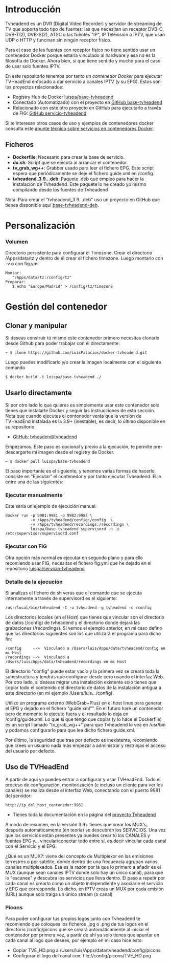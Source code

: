 # Introducción

Tvheadend es un DVR (Digital Video Recorder) y servidor de streaming de TV que soporta todo tipo de fuentes: las que necesitan un receptor DVB-C, DVB-T(2), DVB-S(2), ATSC o las fuentes "IP", IP Televisión o IPTV, que usan UDP o HTTP y funcinan sin ningún receptor físico.

Para el caso de las fuentes con receptor físico no tiene sentido usar un contenedor Docker porque estaría vinculado al hardware y esa no es la filosofía de Docker. Ahora bien, sí que tiene sentido y mucho para el caso de usar solo fuentes IPTV.

En este repositorio tenemos por tanto un *contenedor Docker* para ejecutar TVHeadEnd enfocado a dar servicio a canales IPTV (y su EPG). Estos son los proyectos relacionados:

*  Registry Hub de Docker  [luispa/base-tvheadend](https://registry.hub.docker.com/u/luispa/base-tvheadend/)
*  Conectado (Automatizado) con el proyecto en [GitHub base-tvheadend](https://github.com/LuisPalacios/base-tvheadend)
*  Relacionado con este otro proyecto en GitHub para ejecutarlo a través de FIG: [GitHub servicio-tvheadend](https://github.com/LuisPalacios/servicio-tvheadend)

Si te interesan otros casos de uso y ejemplos de contenedores docker consulta este [apunte técnico sobre servicios en contenedores Docker](http://www.luispa.com/?p=172).


## Ficheros

* **Dockerfile**: Necesario para crear la base de servicio.
* **do.sh**: Script que se ejecuta al arrancar el contenedor.
* **tv_grab_wg++**:  Grabber usado para leer el fichero EPG. Este script espera que
 periódicamente se deje el fichero guide.xml en /config.
* **tvheadend_3.9...deb**: Paquete .deb que empleo para hacer la instalación de Tvheadend. Este paquete lo he creado yo mismo compilando desde los fuentes de Tvheadend

Nota: Para crear el "tvheadend_3.9...deb" uso un proyecto en GitHub que tienes disponible aquí [base-tvheadend-deb](https://github.com/LuisPalacios/base-tvheadend-deb).


# Personalización

### Volumen


Directorio persistente para configurar el Timezone. Crear el directorio /Apps/data/tz y dentro de él crear el fichero timezone. Luego montarlo con -v o con fig.yml

    Montar:
       "/Apps/data/tz:/config/tz"  
    Preparar: 
       $ echo "Europe/Madrid" > /config/tz/timezone


# Gestión del contenedor

## Clonar y manipular

Si deseas construir tú mismo este contenedor primero necesitas clonarlo desde Github para poder trabajar con él directamente:

    ~ $ clone https://github.com/LuisPalacios/docker-tvheadend.git

Luego puedes modificarlo y/o crear la imagen localmente con el siguiente comando

    $ docker build -t luispa/base-tvheadend ./


## Usarlo directamente

Si por otro lado lo que quieres es simplemente usar este contenedor solo tienes que instalarte Docker y seguir las instrucciones de esta sección. Nota que cuando ejecutes el contenedor verás que la versión de TVHeadEnd instalada es la 3.9+ (inestable), es decir, lo último disponible en su repositorio.

* [GitHub: tvheadend/tvheadend](https://github.com/tvheadend/tvheadend)

Empezamos. Este paso es opcional y previo a la ejecución, te permite pre-descargarte mi imagen desde el registry de Docker.

    ~ $ docker pull luispa/base-tvheadend


El paso importante es el siguiente, y tenemos varias formas de hacerlo, consiste en "Ejecutar" el contenedor y por tanto ejecutar Tvheadend. Elije entre una de las siguientes: 

### Ejecutar manualmente 

Este sería un ejemplo de ejecución manual: 
                                         
    docker run -p 9981:9981 -p 9982:9982 \
               -v /Apps/tvheadend/config:/config  \
               -v /Apps/tvheadend/recordings:/recordings \
               luispa/base-tvheadend supervisord -n -c /etc/supervisor/supervisord.conf
                                         

### Ejecutar con FIG

Otra opción más normal es ejecutar en segundo plano y para ello recomiendo usar FIG, necesitas el fichero fig.yml que he dejado en el repositorio [luispa/servicio-tvheadend](https://github.com/LuisPalacios/servicio-tvheadend)


### Detalle de la ejecución

Si analizas el fichero do.sh verás que el comando que se ejecuta internamente a través de supervisord es el siguiente:

	/usr/local/bin/tvheadend -C -u tvheadend -g tvheadend -c /config


Los directorios locales (en el Host) que tienes que vincular son el directorio de datos (/config) de tvheadend y el directorio donde dejará las grabaciones (/recordings). Si vemos el ejemplo anterior, en mi caso defino que los directorios siguientes son los que utilizará el programa para dicho fin:

	/config  	-->  Vinculado a /Users/luis/Apps/data/tvheadend/config en mi Host
	/recordings	-->  Vinculado a /Users/luis/Apps/data/tvheadend/recordings en mi Host

El directorio "config" puede estar vacío y la primera vez se creará toda la subestructura y tendrás que configurar desde cero usando el interfaz Web. Por otro lado, si deseas migrar una instalación existente solo tienes que copiar todo el contenido del directorio de datos de la instalación antigua a este directorio (en mi ejemplo /Users/luis.../config).

Utilizo un programa externo (WebGrab+Plus) en el host linux para generar el EPG y dejarlo en el fichero "guide.xml"". En el futuro haré un contenedor pero de momento lo ejecuto fuera y el resultado lo deja en /config/guide.xml. Lo que sí que tengo que copiar (y lo hace el Dockerfile) es un script llamado "tv_grab_wg++" para que Tvheadend lo vea en /usr/bin y podamos configurarlo para que lea dicho fichero guide.xml.
    
Por último, la seguridad que trae por defecto es inexistente, recomiendo que crees un usuario nada más empezar a administrar y restrinjas el acceso del usuario por defecto.


## Uso de TVHeadEnd

A partir de aquí ya puedes entrar a configurar y usar TVHeadEnd. Todo el proceso de configuración, monitorización (e incluso un cliente para ver los canales) se realiza desde el interfaz Web, conectando con el puerto 9981 del servidor:

    http://ip_del_host_contenedor:9981

* Tienes toda la documentación en la página del [proyecto Tvheadend](https://tvheadend.org/)

A modo de resumen, en la versión 3.9+ tienes que crear los MUX's, después automáticamente (en teoría) se descubren los SERVICIOS. Una vez que los servicios están presentes ya puedes crear tú los CANALES y fuentes EPG y... vincular/conectar todo entre sí, es decir vincular cada canal con el Servicio y el EPG.

¿Qué es un MUX?: viene del concepto de Multiplexor en las emisiones terrestres o por satélite, donde dentro de una frecuencia agrupan varios canales multiplexados. Esa es la razón por la que lo primero a añadir es el MUX (aunque sean canales IPTV donde solo hay un único canal), para que lo "escanee" y descubra los servicios que lleva dentro. El paso a repetir por cada canal es crearlo como un objeto independiente y asociarle el servicio y EPG que corresponda. Lo dicho, en IPTV creas un MUX por cada emisión (URL) aunque solo traiga un único stream (o canal)


### Picons

Para poder configurar tus propios logos junto con Tvheadend te recomiendo que coloques los ficheros .jpg o .png de tus logos en el directorio /config/picons que se creará automáticamente al iniciar el contenedor por primera vez, a partir de ahí ya solo tienes que apuntar en cada canal al logo que desees, por ejemplo en mi caso hice esto: 

* Copiar TVE_HD.png a /Users/luis/Apps/data/tvheadend/config/picons
* Configurar el logo del canal con: file://config/picons/TVE_HD.png

